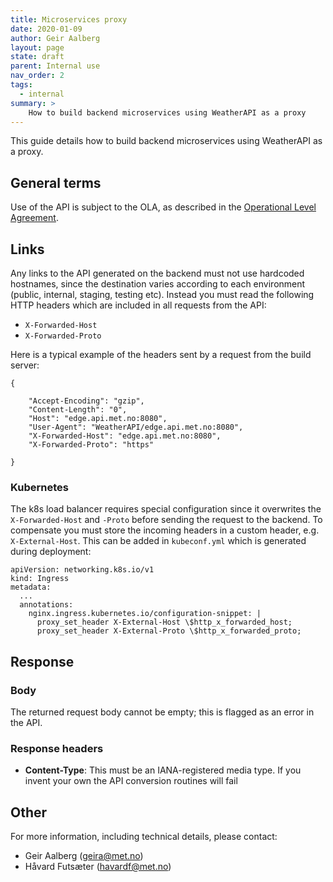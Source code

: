 ```yaml
---
title: Microservices proxy
date: 2020-01-09
author: Geir Aalberg
layout: page
state: draft
parent: Internal use
nav_order: 2
tags:
  - internal
summary: >
    How to build backend microservices using WeatherAPI as a proxy
---
```


This guide details how to build backend microservices using WeatherAPI as a proxy.

## General terms

Use of the API is subject to the OLA, as described in the [Operational Level Agreement](./OLA).

## Links

Any links to the API generated on the backend must not use hardcoded hostnames,
since the destination varies according to each environment (public, internal,
staging, testing etc). Instead you must read the following HTTP headers which
are included in all requests from the API:

- `X-Forwarded-Host`
- `X-Forwarded-Proto`

Here is a typical example of the headers sent by a request from the build server:

    {

        "Accept-Encoding": "gzip",
        "Content-Length": "0",
        "Host": "edge.api.met.no:8080",
        "User-Agent": "WeatherAPI/edge.api.met.no:8080",
        "X-Forwarded-Host": "edge.api.met.no:8080",
        "X-Forwarded-Proto": "https"

    }

### Kubernetes

The k8s load balancer requires special configuration since it overwrites the
`X-Forwarded-Host` and `-Proto` before sending the request to the backend.
To compensate you must store the incoming headers in a custom header, e.g.
`X-External-Host`. This can be added in `kubeconf.yml` which is generated
during deployment:

    apiVersion: networking.k8s.io/v1
    kind: Ingress
    metadata:
      ...
      annotations:
        nginx.ingress.kubernetes.io/configuration-snippet: |
          proxy_set_header X-External-Host \$http_x_forwarded_host;
          proxy_set_header X-External-Proto \$http_x_forwarded_proto;



## Response

### Body

The returned request body cannot be empty; this is flagged as an error in the API.

### Response headers

- **Content-Type**: This must be an IANA-registered media type. If you invent your own the API conversion routines will fail


## Other

For more information, including technical details, please contact:

- Geir Aalberg (geira@met.no)
- Håvard Futsæter (havardf@met.no)
